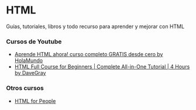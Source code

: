 # HTML

Guías, tutoriales, libros y todo recurso para aprender y mejorar con HTML

### Cursos de Youtube

- [Aprende HTML ahora! curso completo GRATIS desde cero by HolaMundo](https://youtu.be/MJkdaVFHrto?si=U2iHL0UyuVCrR7tI)
- [HTML Full Course for Beginners | Complete All-in-One Tutorial | 4 Hours by DaveGray](https://youtu.be/mJgBOIoGihA?si=zU6SRBvDT2gAf2GK)

### Otros cursos

- [HTML for People](https://htmlforpeople.com)
